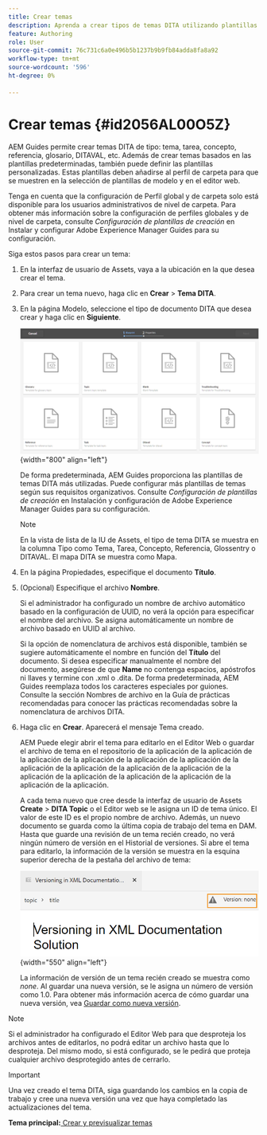 ```yaml
---
title: Crear temas
description: Aprenda a crear tipos de temas DITA utilizando plantillas personalizadas en el editor web de AEM Guides.
feature: Authoring
role: User
source-git-commit: 76c731c6a0e496b5b1237b9b9fb84adda8fa8a92
workflow-type: tm+mt
source-wordcount: '596'
ht-degree: 0%

---
```


# Crear temas {#id2056AL00O5Z}

AEM Guides permite crear temas DITA de tipo: tema, tarea, concepto, referencia, glosario, DITAVAL, etc. Además de crear temas basados en las plantillas predeterminadas, también puede definir las plantillas personalizadas. Estas plantillas deben añadirse al perfil de carpeta para que se muestren en la selección de plantillas de modelo y en el editor web.

Tenga en cuenta que la configuración de Perfil global y de carpeta solo está disponible para los usuarios administrativos de nivel de carpeta. Para obtener más información sobre la configuración de perfiles globales y de nivel de carpeta, consulte *Configuración de plantillas de creación* en Instalar y configurar Adobe Experience Manager Guides para su configuración.

Siga estos pasos para crear un tema:

1. En la interfaz de usuario de Assets, vaya a la ubicación en la que desea crear el tema.

1. Para crear un tema nuevo, haga clic en **Crear** \> **Tema DITA**.

1. En la página Modelo, seleccione el tipo de documento DITA que desea crear y haga clic en **Siguiente**.

   ![](images/create_dita_topic.png){width="800" align="left"}

   De forma predeterminada, AEM Guides proporciona las plantillas de temas DITA más utilizadas. Puede configurar más plantillas de temas según sus requisitos organizativos. Consulte *Configuración de plantillas de creación* en Instalación y configuración de Adobe Experience Manager Guides para su configuración.

   >[!NOTE]
   >
   > En la vista de lista de la IU de Assets, el tipo de tema DITA se muestra en la columna Tipo como Tema, Tarea, Concepto, Referencia, Glossentry o DITAVAL. El mapa DITA se muestra como Mapa.

1. En la página Propiedades, especifique el documento **Título**.

1. \(Opcional\) Especifique el archivo **Nombre**.

   Si el administrador ha configurado un nombre de archivo automático basado en la configuración de UUID, no verá la opción para especificar el nombre del archivo. Se asigna automáticamente un nombre de archivo basado en UUID al archivo.

   Si la opción de nomenclatura de archivos está disponible, también se sugiere automáticamente el nombre en función del **Título** del documento. Si desea especificar manualmente el nombre del documento, asegúrese de que **Name** no contenga espacios, apóstrofos ni llaves y termine con .xml o .dita. De forma predeterminada, AEM Guides reemplaza todos los caracteres especiales por guiones. Consulte la sección Nombres de archivo en la Guía de prácticas recomendadas para conocer las prácticas recomendadas sobre la nomenclatura de archivos DITA.

1. Haga clic en **Crear**. Aparecerá el mensaje Tema creado.

   AEM Puede elegir abrir el tema para editarlo en el Editor Web o guardar el archivo de tema en el repositorio de la aplicación de la aplicación de la aplicación de la aplicación de la aplicación de la aplicación de la aplicación de la aplicación de la aplicación de la aplicación de la aplicación de la aplicación de la aplicación de la aplicación de la aplicación de la aplicación.

   A cada tema nuevo que cree desde la interfaz de usuario de Assets **Create** \> **DITA Topic** o el Editor web se le asigna un ID de tema único. El valor de este ID es el propio nombre de archivo. Además, un nuevo documento se guarda como la última copia de trabajo del tema en DAM. Hasta que guarde una revisión de un tema recién creado, no verá ningún número de versión en el Historial de versiones. Si abre el tema para editarlo, la información de la versión se muestra en la esquina superior derecha de la pestaña del archivo de tema:

   ![](images/topic-version-none_cs.png){width="550" align="left"}

   La información de versión de un tema recién creado se muestra como *none*. Al guardar una nueva versión, se le asigna un número de versión como 1.0. Para obtener más información acerca de cómo guardar una nueva versión, vea [Guardar como nueva versión](web-editor-features.md#save-as-new-version-id209ME400GXA).


>[!NOTE]
>
> Si el administrador ha configurado el Editor Web para que desproteja los archivos antes de editarlos, no podrá editar un archivo hasta que lo desproteja. Del mismo modo, si está configurado, se le pedirá que proteja cualquier archivo desprotegido antes de cerrarlo.

>[!IMPORTANT]
>
> Una vez creado el tema DITA, siga guardando los cambios en la copia de trabajo y cree una nueva versión una vez que haya completado las actualizaciones del tema.

**Tema principal:**[ Crear y previsualizar temas](create-preview-topics.md)
